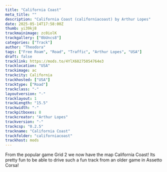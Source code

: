 ```yaml
---
title: "California Coast"
meta_title: ""
description: "California Coast (californiacoast) by Arthur Lopes"
date: 2025-05-14T17:58:00Z
thumb: yi39kj8
trackmainimage: zc0iolK
trackgallery: ["0bUncs8"] 
categories: ["Track"]
author: "Theodora"
tags: ["Free Roam", "Road", "Traffic", "Arthur Lopes", "USA"]
draft: false
tracklink: https://mods.to/4YlX68275054764e3
tracklocation: "USA"
trackimage: ac
trackcity: California
trackhosted: ["USA"]
tracktype: ["Road"]
trackclass: "-" 
layoutversion: "-"
tracklayout: 1
trackLength: "15.5"
trackwidth: "-"
trackpitboxes: 8
trackcreator: "Arthur Lopes"
trackversion: "-"
trackcsp: "0.2.5"
trackname: "California Coast"
trackfolder: "californiacoast"
trackhost: mods
---
```


From the popular game Grid 2 we now have the map California Coast! Its pretty fun to be able to drive such a fun track from an older game in Assetto Corsa!
